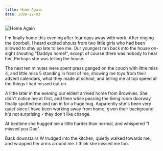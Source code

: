 ```yaml
---
title: Home Again
date: 2009-12-03
---
```


![Home Again](https://source.unsplash.com/dUPDhdeCN84/1600x900)

I'm finally home this evening after four days away with work. After ringing the doorbell, I heard excited shouts from two little girls who had been allowed to stay up late to see me. Our youngest ran back into the house on-sight shouting "Daddys home!", except of course there was nobody to hear her. Perhaps she was telling the house.

The next ten minutes were spent press ganged on the couch with little miss 4, and little miss 5 standing in front of me, showing me toys from their advent calendars, what they made at school, and telling me at top speed all the things I had missed out on.

A little later in the evening our eldest arrived home from Brownies. She didn't notice me at first, and then while passing the living room doorway finally spotted me and ran in for a huge hug. Apparently she's been very quiet since I have been working away from home; given their background it's not surprising - they don't like change.

At bedtime she hugged me a little harder than normal, and whispered "I missed you Dad".

Back downstairs W trudged into the kitchen, quietly walked towards me, and wrapped her arms around me. I think she missed me too.